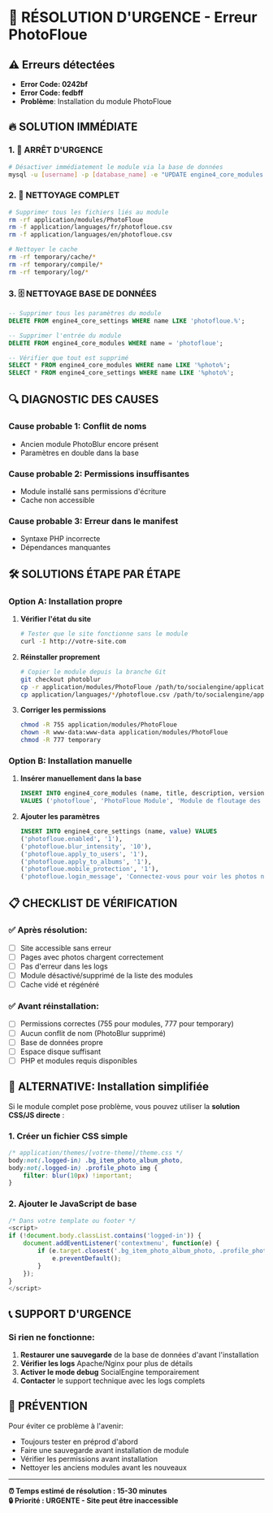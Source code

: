 # 🚨 RÉSOLUTION D'URGENCE - Erreur PhotoFloue

## ⚠️ Erreurs détectées
- **Error Code: 0242bf**
- **Error Code: fedbff**
- **Problème**: Installation du module PhotoFloue

## 🔥 SOLUTION IMMÉDIATE

### 1. 🛑 ARRÊT D'URGENCE
```bash
# Désactiver immédiatement le module via la base de données
mysql -u [username] -p [database_name] -e "UPDATE engine4_core_modules SET enabled = 0 WHERE name = 'photofloue';"
```

### 2. 🧹 NETTOYAGE COMPLET
```bash
# Supprimer tous les fichiers liés au module
rm -rf application/modules/PhotoFloue
rm -f application/languages/fr/photofloue.csv
rm -f application/languages/en/photofloue.csv

# Nettoyer le cache
rm -rf temporary/cache/*
rm -rf temporary/compile/*
rm -rf temporary/log/*
```

### 3. 🗄️ NETTOYAGE BASE DE DONNÉES
```sql
-- Supprimer tous les paramètres du module
DELETE FROM engine4_core_settings WHERE name LIKE 'photofloue.%';

-- Supprimer l'entrée du module
DELETE FROM engine4_core_modules WHERE name = 'photofloue';

-- Vérifier que tout est supprimé
SELECT * FROM engine4_core_modules WHERE name LIKE '%photo%';
SELECT * FROM engine4_core_settings WHERE name LIKE '%photo%';
```

## 🔍 DIAGNOSTIC DES CAUSES

### Cause probable 1: Conflit de noms
- Ancien module PhotoBlur encore présent
- Paramètres en double dans la base

### Cause probable 2: Permissions insuffisantes
- Module installé sans permissions d'écriture
- Cache non accessible

### Cause probable 3: Erreur dans le manifest
- Syntaxe PHP incorrecte
- Dépendances manquantes

## 🛠️ SOLUTIONS ÉTAPE PAR ÉTAPE

### Option A: Installation propre
1. **Vérifier l'état du site**
   ```bash
   # Tester que le site fonctionne sans le module
   curl -I http://votre-site.com
   ```

2. **Réinstaller proprement**
   ```bash
   # Copier le module depuis la branche Git
   git checkout photoblur
   cp -r application/modules/PhotoFloue /path/to/socialengine/application/modules/
   cp application/languages/*/photofloue.csv /path/to/socialengine/application/languages/
   ```

3. **Corriger les permissions**
   ```bash
   chmod -R 755 application/modules/PhotoFloue
   chown -R www-data:www-data application/modules/PhotoFloue
   chmod -R 777 temporary
   ```

### Option B: Installation manuelle
1. **Insérer manuellement dans la base**
   ```sql
   INSERT INTO engine4_core_modules (name, title, description, version, enabled, type) 
   VALUES ('photofloue', 'PhotoFloue Module', 'Module de floutage des photos', '1.0.0', 1, 'module');
   ```

2. **Ajouter les paramètres**
   ```sql
   INSERT INTO engine4_core_settings (name, value) VALUES
   ('photofloue.enabled', '1'),
   ('photofloue.blur_intensity', '10'),
   ('photofloue.apply_to_users', '1'),
   ('photofloue.apply_to_albums', '1'),
   ('photofloue.mobile_protection', '1'),
   ('photofloue.login_message', 'Connectez-vous pour voir les photos nettes');
   ```

## 📋 CHECKLIST DE VÉRIFICATION

### ✅ Après résolution:
- [ ] Site accessible sans erreur
- [ ] Pages avec photos chargent correctement
- [ ] Pas d'erreur dans les logs
- [ ] Module désactivé/supprimé de la liste des modules
- [ ] Cache vidé et régénéré

### ✅ Avant réinstallation:
- [ ] Permissions correctes (755 pour modules, 777 pour temporary)
- [ ] Aucun conflit de nom (PhotoBlur supprimé)
- [ ] Base de données propre
- [ ] Espace disque suffisant
- [ ] PHP et modules requis disponibles

## 🔧 ALTERNATIVE: Installation simplifiée

Si le module complet pose problème, vous pouvez utiliser la **solution CSS/JS directe** :

### 1. Créer un fichier CSS simple
```css
/* application/themes/[votre-theme]/theme.css */
body:not(.logged-in) .bg_item_photo_album_photo,
body:not(.logged-in) .profile_photo img {
    filter: blur(10px) !important;
}
```

### 2. Ajouter le JavaScript de base
```javascript
/* Dans votre template ou footer */
<script>
if (!document.body.classList.contains('logged-in')) {
    document.addEventListener('contextmenu', function(e) {
        if (e.target.closest('.bg_item_photo_album_photo, .profile_photo')) {
            e.preventDefault();
        }
    });
}
</script>
```

## 📞 SUPPORT D'URGENCE

### Si rien ne fonctionne:
1. **Restaurer une sauvegarde** de la base de données d'avant l'installation
2. **Vérifier les logs** Apache/Nginx pour plus de détails
3. **Activer le mode debug** SocialEngine temporairement
4. **Contacter** le support technique avec les logs complets

## 🚀 PRÉVENTION

Pour éviter ce problème à l'avenir:
- Toujours tester en préprod d'abord
- Faire une sauvegarde avant installation de module
- Vérifier les permissions avant installation
- Nettoyer les anciens modules avant les nouveaux

---

**⏰ Temps estimé de résolution : 15-30 minutes**  
**🔒 Priorité : URGENTE - Site peut être inaccessible**